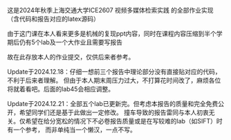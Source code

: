 这是2024年秋季上海交通大学ICE2607 视频多媒体检索实践 的全部作业实现（含代码和报告对应的latex源码）

由于这门课在本人看来更多是机械的复现ppt内容，同时在课程内容压缩到半个学期后仍有5个lab及一个大作业且需要写报告

故在此存放本人的作业提交，仅供后来者参考。

Update于2024.12.18：仔细一想前三个报告中理论部分没有直接贴对应的代码，不利于后来者理解。
但由于本人期末周压力过大，不打算花时间改了，麻烦各位将就着看吧。后面的lab45会相应调整。

Update于2024.12.21：全部五个lab已更新完。但考虑本报告的质量和完全免费公开，希望同学们还是基于此做出一定修改。
撞车导致的报告雷同与本人初衷无关。仅希望在给分宽松的情况下不必卷报告质量或是在写较难的lab（如SIFT）时有一个参考，
而非单纯当一个懒汉，一点不写。